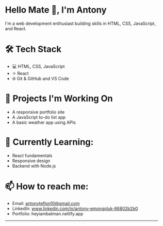 
# Hello Mate 👋, I'm Antony
I'm a web development enthusiast building skills in HTML, CSS, JavaScript, and React.

# 🛠️ Tech Stack
- 💻 HTML, CSS, JavaScript
- ⚛️ React
- 🌐 Git & GitHub and VS Code

# 🔭 Projects I'm Working On
- A responsive portfolio site
- A JavaScript to-do list app
- A basic weather app using APIs

# 🌱 Currently Learning:
- React fundamentals
- Responsive design
- Backend with Node.js

# 📫 How to reach me:
- Email: antonyteflon10@gmail.com
- LinkedIn: www.linkedin.com/in/antony-emongoluk-66802b2b0
- Portfolio: heyiambatman.netlify.app

---
